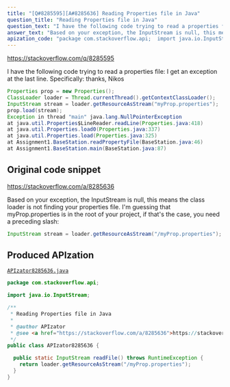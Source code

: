```yaml
---
title: "[Q#8285595][A#8285636] Reading Properties file in Java"
question_title: "Reading Properties file in Java"
question_text: "I have the following code trying to read a properties file: I get an exception at the last line. Specifically: thanks, Nikos"
answer_text: "Based on your exception, the InputStream is null, this means the class loader is not finding your properties file. I'm guessing that myProp.properties is in the root of your project, if that's the case, you need a preceding slash:"
apization_code: "package com.stackoverflow.api;  import java.io.InputStream;  /**  * Reading Properties file in Java  *  * @author APIzator  * @see <a href=\"https://stackoverflow.com/a/8285636\">https://stackoverflow.com/a/8285636</a>  */ public class APIzator8285636 {    public static InputStream readFile() throws RuntimeException {     return loader.getResourceAsStream(\"/myProp.properties\");   } }"
---
```


https://stackoverflow.com/q/8285595

I have the following code trying to read a properties file:
I get an exception at the last line. Specifically:
thanks,
Nikos


```java
Properties prop = new Properties();
ClassLoader loader = Thread.currentThread().getContextClassLoader();           
InputStream stream = loader.getResourceAsStream("myProp.properties");
prop.load(stream);
Exception in thread "main" java.lang.NullPointerException
at java.util.Properties$LineReader.readLine(Properties.java:418)
at java.util.Properties.load0(Properties.java:337)
at java.util.Properties.load(Properties.java:325)
at Assignment1.BaseStation.readPropertyFile(BaseStation.java:46)
at Assignment1.BaseStation.main(BaseStation.java:87)
```


## Original code snippet

https://stackoverflow.com/a/8285636

Based on your exception, the InputStream is null, this means the class loader is not finding your properties file. I&#x27;m guessing that myProp.properties is in the root of your project, if that&#x27;s the case, you need a preceding slash:

```java
InputStream stream = loader.getResourceAsStream("/myProp.properties");
```

## Produced APIzation

[`APIzator8285636.java`](https://github.com/pasqualesalza/apization-temp-data/raw/master/apizations/java/APIzator8285636.java)

```java
package com.stackoverflow.api;

import java.io.InputStream;

/**
 * Reading Properties file in Java
 *
 * @author APIzator
 * @see <a href="https://stackoverflow.com/a/8285636">https://stackoverflow.com/a/8285636</a>
 */
public class APIzator8285636 {

  public static InputStream readFile() throws RuntimeException {
    return loader.getResourceAsStream("/myProp.properties");
  }
}

```